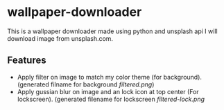 # wallpaper-downloader
This is a wallpaper downloader made using python and unsplash api
I will download image from unsplash.com.
## Features
* Apply filter on image to match my color theme (for background). (generated filname for background *filtered.png*)
* Apply gussian blur on image and an lock icon at top center (For lockscreen). (generated filename for lockscreen *filtered-lock.png*
